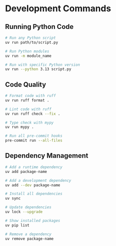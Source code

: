 # Development Commands

## Running Python Code
```bash
# Run any Python script
uv run path/to/script.py

# Run Python modules
uv run -m module_name

# Run with specific Python version
uv run --python 3.13 script.py
```

## Code Quality
```bash
# Format code with ruff
uv run ruff format .

# Lint code with ruff
uv run ruff check --fix .

# Type check with mypy
uv run mypy .

# Run all pre-commit hooks
pre-commit run --all-files
```

## Dependency Management
```bash
# Add a runtime dependency
uv add package-name

# Add a development dependency
uv add --dev package-name

# Install all dependencies
uv sync

# Update dependencies
uv lock --upgrade

# Show installed packages
uv pip list

# Remove a dependency
uv remove package-name
```
